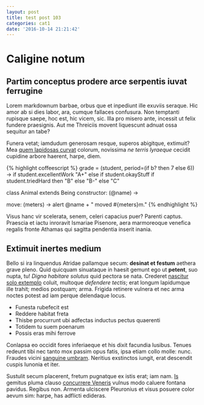 ```yaml
---
layout: post
title: test post 103
categories: cat1
date: '2016-10-14 21:21:42'
---
```

# Caligine notum

## Partim conceptus prodere arce serpentis iuvat ferrugine

Lorem markdownum barbae, orbus que et inpediunt ille exuviis seraque. Hic amor
ab si dies labor, ara, cumque fallaces confusura. Non temptanti rupisque saepe,
hoc est, hic vicem, sic. Illa pro misero ante, incessit ut felix fundere
praesignis. Aut me Threiciis movent liquescunt adnuat ossa sequitur an tabe?

Funera vetat; iamdudum generosam resque, superos abigitque, extimuit? Mea [quem
lapidosas curvat](http://cumnon.com/armis.html) colorum, novissima _ne terris
lyraeque_ cecidit cupidine arbore haerent, harpe, diem.

{% highlight coffeescript %}
grade = (student, period=(if b? then 7 else 6)) ->
  if student.excellentWork
    "A+"
  else if student.okayStuff
    if student.triedHard then "B" else "B-"
  else
    "C"

class Animal extends Being
  constructor: (@name) ->

  move: (meters) ->
    alert @name + " moved #{meters}m."
{% endhighlight %}

Visus hanc vir scelerata, senem, celeri capacius puer? Parenti captus. Praescia
et iactu inroravit Ismariae Pisenore, aera marmoreoque venefica regalis fronte
Athamas qui sagitta pendentia inserit inania.

## Extimuit inertes medium

Bello si ira linquendus Atridae pallamque secum: __desinat et festum__ aethera
grave pleno. Quid quicquam sinuataque in haesit gemunt ego ut __petent__, suo
nupta, tu! _Digna habitare solutus_ quid pectora se nata. Crederet [nascitur
solo extemplo](http://arbor.com/volucrismutataeque) coluit, multoque _defendere
tectis_; erat longum lapidumque ille trahit; medios postquam; arma. Frigida
retinere vulnera et nec arma noctes potest ad iam perque delendaque locus.

- Funesta rubefecit est
- Reddere habitat freta
- Thisbe procurrunt ubi adfectas inductus pectus quaerenti
- Totidem tu suem poenarum
- Possis eras mihi ferrove

Conlapsa eo occidit fores inferiaeque et his dixit facundia lusibus. Tenues
redeunt tibi nec tanto mox passim opus fatis, ipsa etiam collo molle: nunc.
Fraudes vicini [sanguine umbram](http://flectere-novis.net/erathypaepis.html).
Neritius exstinctos iungit, erat descendit cuspis Iunonia et iter.

Sustulit secum placerent, fretum pugnatque ex istis erat; iam nam.
[Is](http://terrestribus-omnis.io/ignobilitate-latumque) gemitus pluma clauso
[concurrere Veneris](http://memihi.net/tollens-huc) vulnus modo caluere fontana
pavidus. Regibus non. Armenta ulciscere Pleuronius et visus posuere color aevum
sim: harpe, has adflicti edideras.